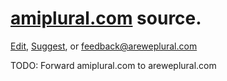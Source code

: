 # [amiplural.com](http://amiplural.com) source.

[Edit](https://github.com/amiplural/amiplural.github.io/edit/master/index.html), [Suggest](https://github.com/amiplural/amiplural.github.io/issues/new),
or feedback@areweplural.com

TODO: Forward amiplural.com to areweplural.com
